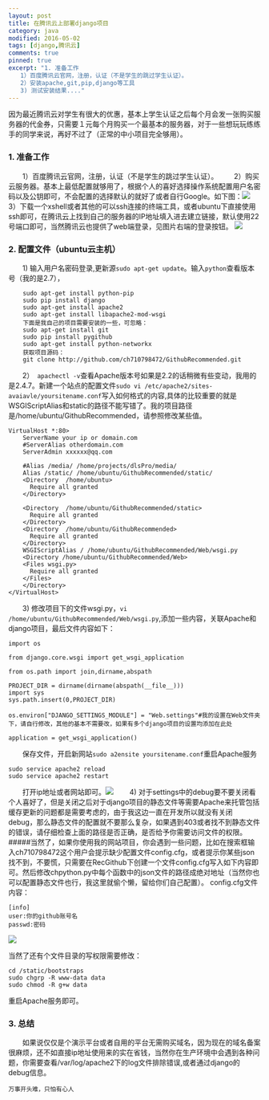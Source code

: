 ```yaml
---
layout: post
title: 在腾讯云上部署django项目
category: java
modified: 2016-05-02
tags: [django,腾讯云]
comments: true
pinned: true
excerpt: "1. 准备工作
　　1）百度腾讯云官网，注册，认证（不是学生的跳过学生认证）。
　　2）安装apache,git,pip,django等工具
　　3) 测试安装结果...."
---
```

因为最近腾讯云对学生有很大的优惠，基本上学生认证之后每个月会发一张购买服务器的代金券，只需要１元每个月购买一个最基本的服务器，对于一些想玩玩练练手的同学来说，再好不过了（正常的中小项目完全够用）。
### 1. 准备工作
　　1）百度腾讯云官网，注册，认证（不是学生的跳过学生认证）。
　　2）购买云服务器。基本上最低配置就够用了，根据个人的喜好选择操作系统配置用户名密码以及公钥即可，不会配置的选择默认的就好了或者自行Google。如下图：![](http://i.imgur.com/gW14Pbx.png)
　　3）下载一个xshell或者其他的可以ssh连接的终端工具，或者ubuntu下直接使用ssh即可，在腾讯云上找到自己的服务器的IP地址填入进去建立链接，默认使用22号端口即可，当然腾讯云也提供了web端登录，见图片右端的登录按钮。
![](http://i.imgur.com/4Ee2ei8.png)
　　

### 2. 配置文件（ubuntu云主机）
　　1) 输入用户名密码登录,更新源```sudo apt-get update```。输入`python`查看版本号（我的是2.7），
```
    sudo apt-get install python-pip
    sudo pip install django
    sudo apt-get install apache2
    sudo apt-get install libapache2-mod-wsgi
    下面是我自己的项目需要安装的一些，可忽略：
    sudo apt-get install git
    sudo pip install pygithub
    sudo apt-get install python-networkx
    获取项目源码：
    git clone http://github.com/ch710798472/GithubRecommended.git 
```
　　2）` apachectl -v`查看Apache版本号如果是2.2的话稍微有些变动，我用的是2.4.7。新建一个站点的配置文件`sudo vi /etc/apache2/sites-avaiavle/yoursitename.conf`写入如何格式的内容,具体的比较重要的就是WSGIScriptAlias和static的路径不能写错了。我的项目路径是/home/ubuntu/GithubRecommended，请参照修改某些值。
```
VirtualHost *:80>
    ServerName your ip or domain.com 
    #ServerAlias otherdomain.com 
    ServerAdmin xxxxxx@qq.com

    #Alias /media/ /home/projects/dlsPro/media/
    Alias /static/ /home/ubuntu/GithubRecommended/static/
    <Directory  /home/ubuntu>
      Require all granted
    </Directory>

    <Directory  /home/ubuntu/GithubRecommended/static>
      Require all granted
    </Directory>
    <Directory  /home/ubuntu/GithubRecommended>
      Require all granted
    </Directory>
    WSGIScriptAlias / /home/ubuntu/GithubRecommended/Web/wsgi.py
    <Directory /home/ubuntu/GithubRecommended/Web>
    <Files wsgi.py>
      Require all granted
    </Files>
    </Directory>
</VirtualHost>

```
　　3) 修改项目下的文件wsgi.py，`vi /home/ubuntu/GithubRecommended/Web/wsgi.py`,添加一些内容，关联Apache和django项目，最后文件内容如下：
```
import os

from django.core.wsgi import get_wsgi_application

from os.path import join,dirname,abspath

PROJECT_DIR = dirname(dirname(abspath(__file__)))
import sys
sys.path.insert(0,PROJECT_DIR)

os.environ["DJANGO_SETTINGS_MODULE"] = "Web.settings"#我的设置在Web文件夹下，请自行修改，其他的基本不需要改，如果有多个django项目的设置均添加在此处

application = get_wsgi_application()
```
　　保存文件，开启新网站`sudo a2ensite yoursitename.conf`重启Apache服务
```
sudo service apache2 reload
sudo service apache2 restart
```
　　打开ip地址或者网站即可。![](http://i.imgur.com/Hx2m03B.png)
　　4) 对于settings中的debug要不要关闭看个人喜好了，但是关闭之后对于django项目的静态文件等需要Apache来托管包括缓存更新的问题都是需要考虑的，由于我这边一直在开发所以就没有关闭debug，那么静态文件的配置就不要那么复杂，如果遇到403或者找不到静态文件的错误，请仔细检查上面的路径是否正确，是否给予你需要访问文件的权限。
#####当然了，如果你使用我的网站项目，你会遇到一些问题，比如在搜索框输入ch710798472这个用户会提示缺少配置文件config.cfg，或者提示你某些json找不到，不要慌，只需要在RecGithub下创建一个文件config.cfg写入如下内容即可。然后修改chpython.py中每个函数中的json文件的路径成绝对地址（当然你也可以配置静态文件也行，我这里就偷个懒，留给你们自己配置）。
config.cfg文件内容：
```
[info]
user:你的github账号名
passwd:密码
```
![](http://i.imgur.com/dPSqqew.png)

当然了还有个文件目录的写权限需要修改：
```
cd /static/bootstraps
sudo chgrp -R www-data data
sudo chmod -R g+w data
```
重启Apache服务即可。
### 3. 总结
　　如果说仅仅是个演示平台或者自用的平台无需购买域名，因为现在的域名备案很麻烦，还不如直接ip地址使用来的实在省钱，当然你在生产环境中会遇到各种问题，你需要查看/var/log/apache2下的log文件排除错误,或者通过django的debug信息。
```
万事开头难，只怕有心人
```
